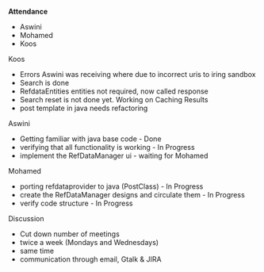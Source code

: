 **Attendance**
  * Aswini
  * Mohamed
  * Koos

Koos
- Errors Aswini was receiving where due to incorrect uris to iring sandbox
- Search is done
- RefdataEntities entities not required, now called response
- Search reset is not done yet. Working on Caching Results
- post template in java needs refactoring

Aswini
- Getting familiar with java base code - Done
- verifying that all functionality is working - In Progress
- implement the RefDataManager ui - waiting for Mohamed

Mohamed
- porting refdataprovider to java (PostClass) - In Progress
- create the RefDataManager designs and circulate them - In Progress
- verify code structure - In Progress

Discussion
- Cut down number of meetings
- twice a week (Mondays and  Wednesdays)
- same time
- communication through email, Gtalk & JIRA